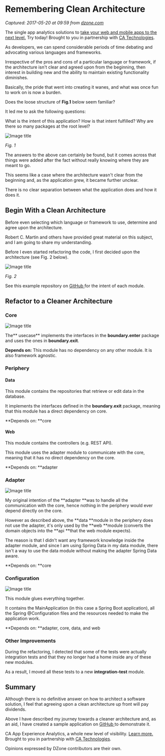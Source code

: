 # Remembering Clean Architecture

_Captured: 2017-05-20 at 09:59 from [dzone.com](https://dzone.com/articles/remembering-clean-architecture?edition=299091&utm_source=Daily%20Digest&utm_medium=email&utm_campaign=dd%202017-05-19)_

The single app analytics solutions to [take your web and mobile apps to the next level.](https://dzone.com/go?i=208121&u=https%3A%2F%2Fad.doubleclick.net%2Fddm%2Ftrackclk%2FN6040.130331DZONE%2FB11232955.150143155%3Bdc_trk_aid%3D322361301%3Bdc_trk_cid%3D81513735%3Bdc_lat%3D%3Bdc_rdid%3D%3Btag_for_child_directed_treatment%3D) Try today! Brought to you in partnership with [CA Technologies](https://dzone.com/go?i=208121&u=https%3A%2F%2Fad.doubleclick.net%2Fddm%2Ftrackclk%2FN6040.130331DZONE%2FB11232955.150143155%3Bdc_trk_aid%3D321036346%3Bdc_trk_cid%3D81513735%3Bdc_lat%3D%3Bdc_rdid%3D%3Btag_for_child_directed_treatment%3D).

As developers, we can spend considerable periods of time debating and advocating various languages and frameworks.

Irrespective of the pros and cons of a particular language or framework, if the architecture isn't clear and agreed upon from the beginning, then interest in building new and the ability to maintain existing functionality diminishes.

Basically, the pride that went into creating it wanes, and what was once fun to work on is now a burden.

Does the loose structure of **Fig.1** below seem familiar?

It led me to ask the following questions:

What is the intent of this application? How is that intent fulfilled? Why are there so many packages at the root level?

![Image title](https://dzone.com/storage/temp/5322577-fig1.png)

_Fig. 1_

The answers to the above can certainly be found, but it comes across that things were added after the fact without really knowing where they are meant to go.

This seems like a case where the architecture wasn't clear from the beginning and, as the application grew, it became further unclear.

There is no clear separation between what the application does and how it does it.

## Begin With a Clean Architecture

Before even selecting which language or framework to use, determine and agree upon the architecture.

Robert C. Martin and others have provided great material on this subject, and I am going to share my understanding.

Before I even started refactoring the code, I first decided upon the architecture (see Fig. 2 below).

![Image title](https://dzone.com/storage/temp/5322578-fig2.png)

_Fig. 2_

See this example repository on [GitHub ](https://github.com/mahanhz/clean-architecture-example)for the intent of each module.

## Refactor to a Cleaner Architecture

### Core

![Image title](https://dzone.com/storage/temp/5322586-fig3.png)

The** usecase** implements the interfaces in the **boundary.enter** package and uses the ones in **boundary.exit**.

**Depends on:** This module has no dependency on any other module. It is also framework agnostic.

### Periphery

#### Data

This module contains the repositories that retrieve or edit data in the database.

It implements the interfaces defined in the **boundary.exit** package, meaning that this module has a direct dependency on core.

**Depends on: **core

#### Web

This module contains the controllers (e.g. REST API).

This module uses the adapter module to communicate with the core, meaning that it has no direct dependency on the core.

**Depends on: **adapter

### Adapter

![Image title](https://dzone.com/storage/temp/5322600-fig4.png)

My original intention of the **adapter **was to handle all the communication with the core, hence nothing in the periphery would ever depend directly on the core.

However as described above, the **data **module in the periphery does not use the adapter, it's only used by the **web **module (converts the domain objects into the **api **that the web module expects).

The reason is that I didn't want any framework knowledge inside the adapter module, and since I am using Spring Data in my data module, there isn't a way to use the data module without making the adapter Spring Data aware.

**Depends on: **core

### Configuration

![Image title](https://dzone.com/storage/temp/5322608-fig5.png)

This module glues everything together.

It contains the MainApplication (in this case a Spring Boot application), all the Spring @Configuration files and the resources needed to make the application work.

**Depends on: **adapter, core, data, and web

### Other Improvements

During the refactoring, I detected that some of the tests were actually integration tests and that they no longer had a home inside any of these new modules.

As a result, I moved all these tests to a new **integration-test** module.

## Summary

Although there is no definitive answer on how to architect a software solution, I feel that agreeing upon a clean architecture up front will pay dividends.

Above I have described my journey towards a cleaner architecture and, as an aid, I have created a sample application on [GitHub ](https://github.com/mahanhz/clean-architecture-example)to demonstrate it.

CA App Experience Analytics, a whole new level of visibility. [Learn more.](https://dzone.com/go?i=208122&u=https%3A%2F%2Fad.doubleclick.net%2Fddm%2Ftrackclk%2FN6040.130331DZONE%2FB11232955.150143157%3Bdc_trk_aid%3D322361143%3Bdc_trk_cid%3D81513735%3Bdc_lat%3D%3Bdc_rdid%3D%3Btag_for_child_directed_treatment%3D) Brought to you in partnership with [CA Technologies](https://dzone.com/go?i=208122&u=https%3A%2F%2Fad.doubleclick.net%2Fddm%2Ftrackclk%2FN6040.130331DZONE%2FB11232955.150143157%3Bdc_trk_aid%3D322361143%3Bdc_trk_cid%3D81513735%3Bdc_lat%3D%3Bdc_rdid%3D%3Btag_for_child_directed_treatment%3D).

Opinions expressed by DZone contributors are their own.
